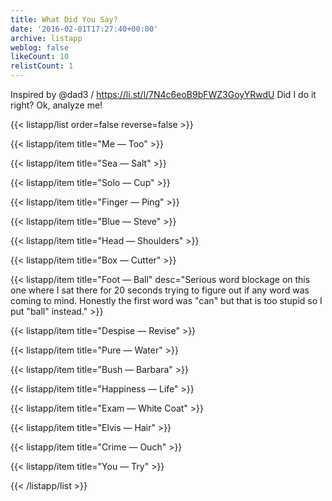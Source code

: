 ```yaml
---
title: What Did You Say?
date: '2016-02-01T17:27:40+00:00'
archive: listapp
weblog: false
likeCount: 10
relistCount: 1
---
```


Inspired by @dad3 / https://li.st/l/7N4c6eoB9bFWZ3GoyYRwdU Did I do it right? Ok, analyze me!

<!--more-->

{{< listapp/list order=false reverse=false >}}

   {{< listapp/item title="Me — Too" >}}

   {{< listapp/item title="Sea — Salt" >}}

   {{< listapp/item title="Solo — Cup" >}}

   {{< listapp/item title="Finger — Ping" >}}

   {{< listapp/item title="Blue — Steve" >}}

   {{< listapp/item title="Head — Shoulders" >}}

   {{< listapp/item title="Box — Cutter" >}}

   {{< listapp/item title="Foot — Ball"
      desc="Serious word blockage on this one where I sat there for 20 seconds trying to figure out if any word was coming to mind. Honestly the first word was \"can\" but that is too stupid so I put \"ball\" instead." >}}

   {{< listapp/item title="Despise — Revise" >}}

   {{< listapp/item title="Pure — Water" >}}

   {{< listapp/item title="Bush — Barbara" >}}

   {{< listapp/item title="Happiness — Life" >}}

   {{< listapp/item title="Exam — White Coat" >}}

   {{< listapp/item title="Elvis — Hair" >}}

   {{< listapp/item title="Crime — Ouch" >}}

   {{< listapp/item title="You — Try" >}}

{{< /listapp/list >}}
